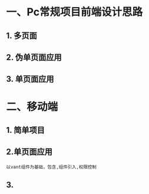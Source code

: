 # 一、Pc常规项目前端设计思路

## 1. 多页面


## 2. 伪单页面应用

## 3. 单页面应用

# 二、移动端
## 1. 简单项目

## 2.单页面应用
    以vant组件为基础，包含,组件引入,权限控制

## 3.